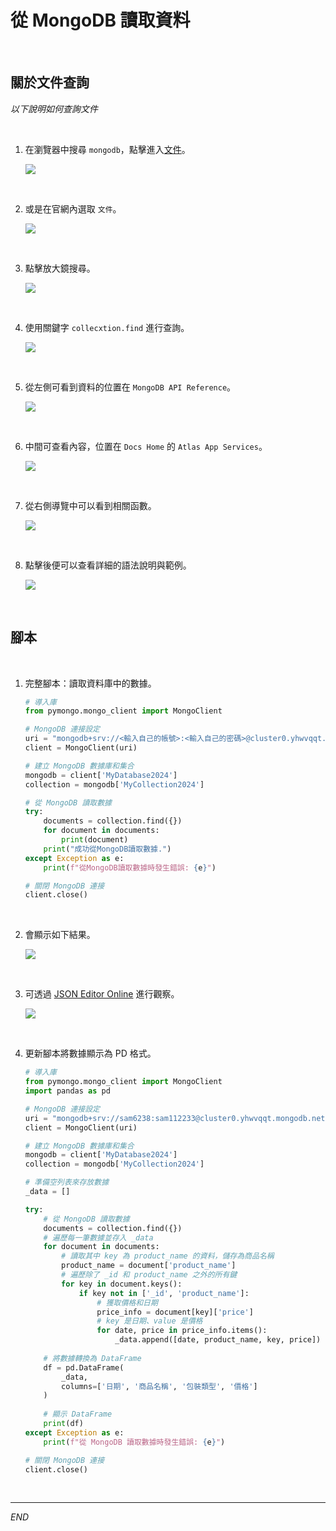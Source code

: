 # 從 MongoDB 讀取資料

<br>

## 關於文件查詢

_以下說明如何查詢文件_

<br>

1. 在瀏覽器中搜尋 `mongodb`，點擊進入[文件](https://www.mongodb.com/docs/)。

    ![](images/img_97.png)

<br>

2. 或是在官網內選取 `文件`。
    
    ![](images/img_98.png)

<br>

3. 點擊放大鏡搜尋。

    ![](images/img_99.png)

<br>

4. 使用關鍵字 `collecxtion.find` 進行查詢。
    
    ![](images/img_100.png)

<br>

5. 從左側可看到資料的位置在 `MongoDB API Reference`。
    
    ![](images/img_101.png)

<br>

6. 中間可查看內容，位置在 `Docs Home` 的 `Atlas App Services`。

    ![](images/img_104.png)

<br>

7. 從右側導覽中可以看到相關函數。

    ![](images/img_102.png)

<br>

8. 點擊後便可以查看詳細的語法說明與範例。

    ![](images/img_103.png)

<br>

## 腳本

<br>

1. 完整腳本：讀取資料庫中的數據。

    ```python
    # 導入庫
    from pymongo.mongo_client import MongoClient

    # MongoDB 連接設定
    uri = "mongodb+srv://<輸入自己的帳號>:<輸入自己的密碼>@cluster0.yhwvqqt.mongodb.net/?retryWrites=true&w=majority&appName=Cluster0"
    client = MongoClient(uri)

    # 建立 MongoDB 數據庫和集合
    mongodb = client['MyDatabase2024']
    collection = mongodb['MyCollection2024']

    # 從 MongoDB 讀取數據
    try:
        documents = collection.find({})
        for document in documents:
            print(document)
        print("成功從MongoDB讀取數據.")
    except Exception as e:
        print(f"從MongoDB讀取數據時發生錯誤: {e}")

    # 關閉 MongoDB 連接
    client.close()
    ```

<br>

2. 會顯示如下結果。

    ![](images/img_85.png)

<br>

3. 可透過 [JSON Editor Online](https://jsoneditoronline.org/) 進行觀察。

    ![](images/img_105.png)

<br>

4. 更新腳本將數據顯示為 PD 格式。

    ```python
    # 導入庫
    from pymongo.mongo_client import MongoClient
    import pandas as pd

    # MongoDB 連接設定
    uri = "mongodb+srv://sam6238:sam112233@cluster0.yhwvqqt.mongodb.net/?retryWrites=true&w=majority&appName=Cluster0"
    client = MongoClient(uri)

    # 建立 MongoDB 數據庫和集合
    mongodb = client['MyDatabase2024']
    collection = mongodb['MyCollection2024']

    # 準備空列表來存放數據
    _data = []

    try:
        # 從 MongoDB 讀取數據
        documents = collection.find({})
        # 遍歷每一筆數據並存入 _data
        for document in documents:
            # 讀取其中 key 為 product_name 的資料，儲存為商品名稱
            product_name = document['product_name']
            # 遍歷除了 _id 和 product_name 之外的所有鍵
            for key in document.keys():
                if key not in ['_id', 'product_name']:
                    # 獲取價格和日期
                    price_info = document[key]['price']
                    # key 是日期、value 是價格
                    for date, price in price_info.items():
                        _data.append([date, product_name, key, price])
        
        # 將數據轉換為 DataFrame
        df = pd.DataFrame(
            _data,
            columns=['日期', '商品名稱', '包裝類型', '價格']
        )
        
        # 顯示 DataFrame
        print(df)
    except Exception as e:
        print(f"從 MongoDB 讀取數據時發生錯誤: {e}")

    # 關閉 MongoDB 連接
    client.close()

    ```

<br>

___


_END_